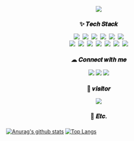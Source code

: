 <div align="center">
  <img src="https://capsule-render.vercel.app/api?type=waving&color=auto&height=300&section=header&text=Hi, I'm won-hyw&fontSize=90" />
  <h3>✨ 𝑻𝒆𝒄𝒉 𝑺𝒕𝒂𝒄𝒌</h3>
  <img src="https://img.shields.io/badge/Java-red?style=flat-square&logo=Java&logoColor=white"/>&nbsp;
  <img src="https://img.shields.io/badge/C-A8B9CC?style=flat-square&logo=C&logoColor=white"/>&nbsp;
  <img src="https://img.shields.io/badge/HTML5-orange?style=flat-square&logo=HTML5&logoColor=white"/>&nbsp;
  <img src="https://img.shields.io/badge/CSS3-1572B6?style=flat-square&logo=CSS3&logoColor=white"/>&nbsp;
  <img src="https://img.shields.io/badge/JavaScript-F7DF1E?style=flat-square&logo=JavaScript&logoColor=white"/>&nbsp;
  <img src="https://img.shields.io/badge/Python-3776AB?style=flat-square&logo=Python&logoColor=white"/>
  <br>
  <img src="https://img.shields.io/badge/JSP-lightgreen?style=flat-square&logo=Java&logoColor=white"/>&nbsp;
  <img src="https://img.shields.io/badge/Oracle-F80000?style=flat-square&logo=Oracle&logoColor=white"/>&nbsp;
  <img src="https://img.shields.io/badge/MySQL-4479A1?style=flat-square&logo=MySQL&logoColor=white"/>&nbsp;
  <img src="https://img.shields.io/badge/Android-3DDC84?style=flat-square&logo=Android&logoColor=white"/>&nbsp;
  <img src="https://img.shields.io/badge/Node.js-339933?style=flat-square&logo=Node.js&logoColor=white"/>&nbsp;
  <img src="https://img.shields.io/badge/Spring-6DB33F?style=flat-square&logo=Spring&logoColor=white"/>&nbsp;
  <img src="https://img.shields.io/badge/React-61DAFB?style=flat-square&logo=React&logoColor=black"/>

  <h3>☁ 𝑪𝒐𝒏𝒏𝒆𝒄𝒕 𝒘𝒊𝒕𝒉 𝒎𝒆</h3>
  <a href="https://github.com/won-hyw"><img src="https://img.shields.io/badge/GitHub-181717?style=flat-square&logo=GitHub&logoColor=white&link=https://github.com/won-hyw"/></a>
  <a href="mailto:w2019@e-mirim.hs.kr" target="_blank"><img src="https://img.shields.io/badge/Gmail-d14836?style=flat-square&logo=Gmail&logoColor=white"/></a>
  <a href="https://www.instagram.com/jiwoni0i/"><img src="https://img.shields.io/badge/Instagram-E4405F?style=flat-square&logo=Instagram&logoColor=white&link=https://www.instagram.com/jiwoni0i/"/></a>

  <h3>🌹 𝒗𝒊𝒔𝒊𝒕𝒐𝒓</h3>
  <a href="https://hits.seeyoufarm.com"><img src="https://hits.seeyoufarm.com/api/count/incr/badge.svg?url=https%3A%2F%2Fgithub.com%2Fwon-hyw&count_bg=%2384A9FF&title_bg=%23AEAEAE&icon=&icon_color=%233366FF&title=hits&edge_flat=false"/></a>
  
  <h3>🤍 𝑬𝒕𝒄.<h3>
</div>
  
  
[![Anurag's github stats](https://github-readme-stats.vercel.app/api?username=won-hyw&show_icons=true)](https://github.com/anuraghazra/github-readme-stats)
[![Top Langs](https://github-readme-stats.vercel.app/api/top-langs/?username=won-hyw&layout=compact)](https://github.com/anuraghazra/github-readme-stats)
